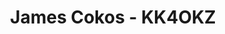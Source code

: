 ---
title: James Cokos - KK4OKZ
description: Secretary
# email_hash: 7ed137bc74aa906a562434ca1f8ea515
images:
- headshot.png
socials:
  # github: jbouse
  email: kk4okz@osceolacountyares.org
---